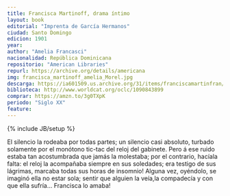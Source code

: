 ```yaml
---
title: Francisca Martinoff, drama íntimo
layout: book
editorial: "Imprenta de García Hermanos"
ciudad: Santo Domingo
edicion: 1901
year: 
author: "Amelia Francasci"
nacionalidad: República Dominicana
repositorio: "American Libraries"
repurl: https://archive.org/details/americana
img: francisca_martinoff_amelia_Morel.jpg
descarga: https://ia601509.us.archive.org/31/items/franciscamartinfran/franciscamartinfran.pdf
biblioteca: http://www.worldcat.org/oclc/1090843899
comprar: https://amzn.to/3g0TXpK
periodo: "Siglo XX"
feature: 
---
```

{% include JB/setup %}

El silencio la rodeaba por todas partes; un silencio casi absoluto, turbado solamente por el monótono tic-tac del reloj del gabinete. Pero á ese ruido estaba tan acostumbrada que jamás la molestaba; por el contrario, hacíala falta: el reloj la acompañaba siempre en sus soledades; era testigo de sus lágrimas, marcaba todas sus horas de insomnio! Alguna vez, oyéndolo, se imaginó ella no estar sola; sentir que alguien la veía,la compadecía y con que ella sufría... Francisca lo amaba!
